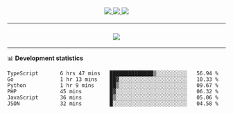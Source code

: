 <h3 align="center">
  <a href="https://github.com/hwalker928">
      <img src="https://img.shields.io/github/followers/hwalker928?label=Followers&style=for-the-badge&color=lightblue">
  </a>
  <a href="https://harryw.link/discord" alt="Discord">
      <img src="https://img.shields.io/discord/738451951758606336?label=discord&style=for-the-badge&color=lightblue"/>
  </a>
  <a href="https://harryw.link/sparked" alt="Sparked Host">
      <img src="https://img.shields.io/static/v1?label=Sponsor&message=Sparked%20Host&color=yellow&style=for-the-badge"/>
  </a>
</h3>

<hr>


<h3 align="center">
  <a href="https://github.com/hwalker928">
      <img src="https://github-profile-trophy.vercel.app/?username=hwalker928&no-bg=true&no-frame=true">
  </a>
</h3>


<hr>

📊 **Development statistics**

<!--START_SECTION:waka-->

```text
TypeScript       6 hrs 47 mins   ██████████████▒░░░░░░░░░░   56.94 %
Go               1 hr 13 mins    ██▓░░░░░░░░░░░░░░░░░░░░░░   10.33 %
Python           1 hr 9 mins     ██▒░░░░░░░░░░░░░░░░░░░░░░   09.67 %
PHP              45 mins         █▓░░░░░░░░░░░░░░░░░░░░░░░   06.32 %
JavaScript       36 mins         █▒░░░░░░░░░░░░░░░░░░░░░░░   05.06 %
JSON             32 mins         █░░░░░░░░░░░░░░░░░░░░░░░░   04.58 %
```

<!--END_SECTION:waka-->
